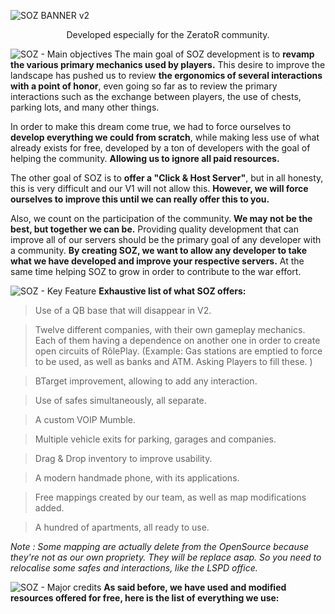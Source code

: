 ![SOZ BANNER v2](https://user-images.githubusercontent.com/104008465/164230939-d34fdc98-92e1-4d18-8cb4-2ec6f2ea6468.png)

<p align="center">
Developed especially for the ZeratoR community.
</p>

![SOZ - Main objectives ](https://user-images.githubusercontent.com/104008465/164983461-c2d93179-9df2-464b-934c-4c3903a87451.png)
The main goal of SOZ development is to **revamp the various primary mechanics used by players.** This desire to improve the landscape has pushed us to review **the ergonomics of several interactions with a point of honor**, even going so far as to review the primary interactions such as the exchange between players, the use of chests, parking lots, and many other things.

In order to make this dream come true, we had to force ourselves to **develop everything we could from scratch**, while making less use of what already exists for free, developed by a ton of developers with the goal of helping the community. **Allowing us to ignore all paid resources.**

The other goal of SOZ is to **offer a "Click & Host Server"**, but in all honesty, this is very difficult and our V1 will not allow this. **However, we will force ourselves to improve this until we can really offer this to you.**

Also, we count on the participation of the community. **We may not be the best, but together we can be.** Providing quality development that can improve all of our servers should be the primary goal of any developer with a community. **By creating SOZ, we want to allow any developer to take what we have developed and improve your respective servers.** At the same time helping SOZ to grow in order to contribute to the war effort.

![SOZ - Key Feature ](https://user-images.githubusercontent.com/104008465/164982666-ec501b93-94db-4773-83a4-0f8f0a96e7c5.png)
**Exhaustive list of what SOZ offers:**
> Use of a QB base that will disappear in V2.

> Twelve different companies, with their own gameplay mechanics. Each of them having a dependence on another one in order to create open circuits of RôlePlay. (Example: Gas stations are emptied to force to be used, as well as banks and ATM. Asking Players to fill these. )

> BTarget improvement, allowing to add any interaction.

> Use of safes simultaneously, all separate.

> A custom VOIP Mumble.

> Multiple vehicle exits for parking, garages and companies.

> Drag & Drop inventory to improve usability.

> A modern handmade phone, with its applications.

> Free mappings created by our team, as well as map modifications added.

> A hundred of apartments, all ready to use.

*Note : Some mapping are actually delete from the OpenSource because they're not as our own propriety. They will be replace asap. So you need to relocalise some safes and interactions, like the LSPD office.*

![SOZ - Major credits ](https://user-images.githubusercontent.com/104008465/164984759-fea538fe-cf20-48bc-afd0-45cb96c4c7ae.png)
**As said before, we have used and modified resources offered for free, here is the list of everything we use:**
